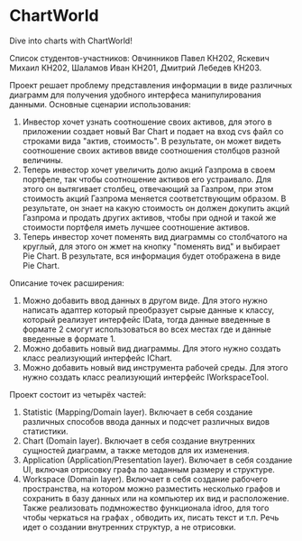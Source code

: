# ChartWorld
Dive into charts with ChartWorld!

Список студентов-участников: Овчинников Павел КН202, Яскевич Михаил КН202, Шаламов Иван КН201, Дмитрий Лебедев КН203.

Проект решает проблему представления информации в виде различных диаграмм для получения удобного интерфеса манипулирования данными. 
Основные сценарии использования: 
1)  Инвестор хочет узнать соотношение своих активов, для этого в приложении создает новый Bar Chart и подает на вход cvs файл со строками вида "актив, стоимость". В результате, он может видеть соотношение своих активов ввиде соотношения столбцов разной величины.
2)  Теперь инвестор хочет увеличить долю акций Газпрома в своем портфеле, так чтобы соотношение активов его устраивало. Для этого он вытягивает столбец, отвечающий за Газпром, при этом стоимость акций Газпрома меняется соответствующим образом. В результате, он знает на какую стоимость он должен докупить акций Газпрома и продать других активов, чтобы при одной и такой же стоимости портфеля иметь лучшее соотношение активов.
3)  Теперь инвестор хочет поменять вид диаграммы со столбчатого на круглый, для этого он жмет на кнопку "поменять вид" и выбирает Pie Chart. В результате, вся информация будет отображена в виде Pie Chart.

Описание точек расширения:
1) Можно добавить ввод данных в другом виде. Для этого нужно написать адаптер который преобразует сырые данные к классу, который реализует интерфейс IData, тогда данные введенные в формате 2 смогут использоваться во всех местах где и данные введенные в формате 1.
2) Можно добавить новый вид диаграммы. Для этого нужно создать класс реализующий интерфейс IChart.
3) Можно добавить новый вид инструмента рабочей среды. Для этого нужно создать класс реализующий интерфейс IWorkspaceTool.

Проект состоит из четырёх частей:
1) Statistic (Mapping/Domain layer). Включает в себя создание различных способов ввода данных и подсчет различных видов статистики.
2) Chart (Domain layer). Включает в себя создание внутренних сущностей диаграмм, а также методов для их изменения.
3) Application (Application/Presentation layer). Включает в себя создание UI, включая отрисовку графа по заданным размеру и структуре.
4) Workspace (Domain layer). Включает в себя создание рабочего пространства, на котором можно разместить несколько графов и сохранить в базу данных или на компьютер их вид и расположение. Также реализовать подмножество функционала idroo, для того чтобы черкаться на графах , обводить их, писать текст и т.п. Речь идет о создании внутренних структур, а не отрисовки.
